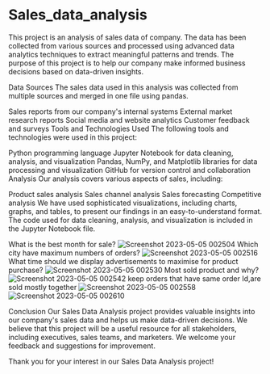 # Sales_data_analysis

This project is an analysis of sales data of company. The data has been collected from various sources and processed using advanced data analytics techniques to extract meaningful patterns and trends. The purpose of this project is to help our company make informed business decisions based on data-driven insights.

Data Sources
The sales data used in this analysis was collected from multiple sources and merged in one file using pandas.

Sales reports from our company's internal systems
External market research reports
Social media and website analytics
Customer feedback and surveys
Tools and Technologies Used
The following tools and technologies were used in this project:

Python programming language
Jupyter Notebook for data cleaning, analysis, and visualization
Pandas, NumPy, and Matplotlib libraries for data processing and visualization
GitHub for version control and collaboration
Analysis
Our analysis covers various aspects of sales, including:

Product sales analysis
Sales channel analysis
Sales forecasting
Competitive analysis
We have used sophisticated visualizations, including charts, graphs, and tables, to present our findings in an easy-to-understand format. The code used for data cleaning, analysis, and visualization is included in the Jupyter Notebook file.

What is the best month for sale?
![Screenshot 2023-05-05 002504](https://user-images.githubusercontent.com/78349737/236302067-b1b2c57e-6b6d-491e-9495-8735ef93f5a8.png)
Which city have maximum numbers of orders?
![Screenshot 2023-05-05 002516](https://user-images.githubusercontent.com/78349737/236302125-2c442263-5039-4ae5-8b30-38aa11f76694.png)
What time should we display advertisements to maximise for product purchase?
![Screenshot 2023-05-05 002530](https://user-images.githubusercontent.com/78349737/236302148-7d39232a-47c4-40c5-a573-e141319baae6.png)
Most sold product and why?
![Screenshot 2023-05-05 002542](https://user-images.githubusercontent.com/78349737/236302179-16fb05a5-da2e-4f7e-a601-85b9351a655c.png)
keep orders that have same order Id,are sold mostly together
![Screenshot 2023-05-05 002558](https://user-images.githubusercontent.com/78349737/236302205-94d80e29-27f8-4aae-850a-92b8444c2728.png)
![Screenshot 2023-05-05 002610](https://user-images.githubusercontent.com/78349737/236302221-7888354f-2aa0-4c76-9bda-c0e3a6cf41ef.png)


Conclusion
Our Sales Data Analysis project provides valuable insights into our company's sales data and helps us make data-driven decisions. We believe that this project will be a useful resource for all stakeholders, including executives, sales teams, and marketers. We welcome your feedback and suggestions for improvement.

Thank you for your interest in our Sales Data Analysis project!
